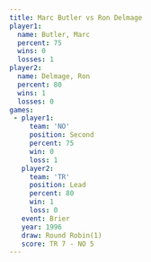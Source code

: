 ```yaml
---
title: Marc Butler vs Ron Delmage
player1:            
  name: Butler, Marc
  percent: 75       
  wins: 0           
  losses: 1         
player2:            
  name: Delmage, Ron
  percent: 80       
  wins: 1           
  losses: 0         
games:
 - player1:          
     team: 'NO'      
     position: Second
     percent: 75     
     win: 0          
     loss: 1         
   player2:        
     team: 'TR'    
     position: Lead
     percent: 80   
     win: 1        
     loss: 0       
   event: Brier        
   year: 1996          
   draw: Round Robin(1)
   score: TR 7 - NO 5  
---
```

